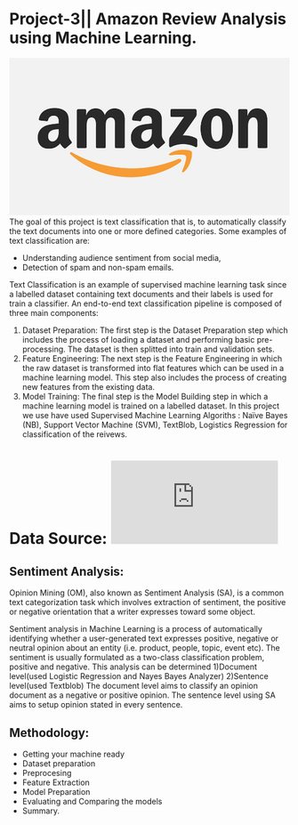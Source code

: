 # Project-3|| Amazon Review Analysis using Machine Learning.

![image](Images/amazon-logo.jpg)
The goal of this project is text classification that is, to automatically classify the text documents into one or more defined categories. Some examples of text classification are:
* Understanding audience sentiment from social media,
* Detection of spam and non-spam emails.

Text Classification is an example of supervised machine learning task since a labelled dataset containing text documents and their labels is used for train a classifier. An end-to-end text classification pipeline is composed of three main components:

1. Dataset Preparation: The first step is the Dataset Preparation step which includes the process of loading a dataset and performing basic pre-processing. The dataset is then splitted into train and validation sets.
2. Feature Engineering: The next step is the Feature Engineering in which the raw dataset is transformed into flat features which can be used in a machine learning model. This step also includes the process of creating new features from the existing data.
3. Model Training: The final step is the Model Building step in which a machine learning model is trained on a labelled dataset.
In this project we use have used Supervised Machine Learning Algoriths :
Naïve Bayes  (NB), 
Support  Vector  Machine  (SVM),
TextBlob,
Logistics Regression for classification of the reivews.

Data Source:
![image](https://s3.amazonaws.com/amazon-reviews-pds/tsv/index.txt)
=========================
## Sentiment Analysis:
Opinion Mining (OM), also known as Sentiment Analysis (SA), is a  common text categorization task which involves extraction of sentiment, the positive or negative orientation that a writer expresses toward some object. 

Sentiment analysis in Machine Learning is a process of automatically identifying whether a user-generated text expresses positive, negative or neutral opinion about an entity (i.e. product, people, topic, event etc).
The sentiment is usually formulated as a two-class  classification  problem,  positive  and  negative.
This analysis can be determined 
1)Document level(used Logistic Regression and Nayes Bayes Analyzer) 
2)Sentence level(used Textblob)
The document level aims to classify an opinion document as a negative or positive opinion.
The sentence level using SA aims to setup opinion stated in every sentence. 

## Methodology:

* Getting your machine ready
* Dataset preparation
* Preprocesing
* Feature Extraction
* Model Preparation
* Evaluating and Comparing the models
* Summary.





